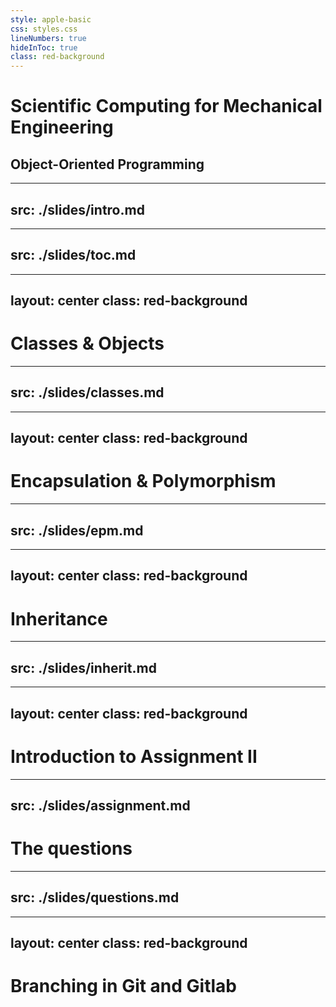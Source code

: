 ```yaml
---
style: apple-basic
css: styles.css
lineNumbers: true
hideInToc: true
class: red-background
---
```


#  Scientific Computing for Mechanical Engineering
##  Object-Oriented Programming

---
src: ./slides/intro.md
---

---
src: ./slides/toc.md
---

<!-- table of contents -->

---
layout: center
class: red-background
---

# Classes & Objects

---
src: ./slides/classes.md
---

<!-- slides imported from classes.md -->

---
layout: center
class: red-background
---

# Encapsulation & Polymorphism

---
src: ./slides/epm.md
---

<!-- slides imported from epm.md -->

---
layout: center
class: red-background
---

# Inheritance

---
src: ./slides/inherit.md
---

<!-- slides imported from inherit.md -->

---
layout: center
class: red-background
---

# Introduction to Assignment II

---
src: ./slides/assignment.md
---

<!-- slides imported from assignment.md -->

# The questions

---
src: ./slides/questions.md
---

<!-- slides imported from questions.md -->

---
layout: center
class: red-background
---

# Branching in Git and Gitlab
